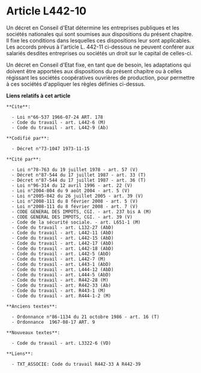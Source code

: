 # Article L442-10

Un décret en Conseil d'Etat détermine les entreprises publiques et les sociétés nationales qui sont soumises aux dispositions
du présent chapitre. Il fixe les conditions dans lesquelles ces dispositions leur sont applicables. Les accords prévus à
l'article L. 442-11 ci-dessous ne peuvent conférer aux salariés desdites entreprises ou sociétés un droit sur le capital de
celles-ci.

Un décret en Conseil d'Etat fixe, en tant que de besoin, les adaptations qui doivent être apportées aux dispositions du
présent chapitre ou à celles régissant les sociétés coopératives ouvrières de production, pour permettre à ces sociétés
d'appliquer les règles définies ci-dessus.

**Liens relatifs à cet article**

	**Cite**:

	  - Loi n°66-537 1966-07-24 ART. 178
	  - Code du travail - art. L442-6 (M)
	  - Code du travail - art. L442-9 (Ab)

	**Codifié par**:

	  - Décret n°73-1047 1973-11-15

	**Cité par**:

	  - Loi n°78-763 du 19 juillet 1978 - art. 57 (V)
	  - Décret n°87-544 du 17 juillet 1987 - art. 33 (T)
	  - Décret n°87-544 du 17 juillet 1987 - art. 36 (T)
	  - Loi n°96-314 du 12 avril 1996 - art. 22 (V)
	  - Loi n°2004-804 du 9 août 2004 - art. 5 (V)
	  - Loi n°2005-842 du 26 juillet 2005 - art. 39 (V)
	  - Loi n°2008-111 du 8 février 2008 - art. 5 (V)
	  - Loi n°2008-111 du 8 février 2008 - art. 7 (V)
	  - CODE GENERAL DES IMPOTS, CGI. - art. 237 bis A (M)
	  - CODE GENERAL DES IMPOTS, CGI. - art. 39 (V)
	  - Code de la sécurité sociale. - art. L651-1 (M)
	  - Code du travail - art. L132-27 (AbD)
	  - Code du travail - art. L442-11 (AbD)
	  - Code du travail - art. L442-15 (AbD)
	  - Code du travail - art. L442-17 (AbD)
	  - Code du travail - art. L442-18 (AbD)
	  - Code du travail - art. L442-5 (AbD)
	  - Code du travail - art. L442-7 (M)
	  - Code du travail - art. L443-1 (AbD)
	  - Code du travail - art. L444-12 (AbD)
	  - Code du travail - art. L444-5 (AbD)
	  - Code du travail - art. R442-28 (M)
	  - Code du travail - art. R442-33 (Ab)
	  - Code du travail - art. R443-1 (M)
	  - Code du travail - art. R444-1-2 (M)

	**Anciens textes**:

	  - Ordonnance n°86-1134 du 21 octobre 1986 - art. 16 (T)
	  - Ordonnance  1967-08-17 ART. 9

	**Nouveaux textes**:

	  - Code du travail - art. L3322-6 (VD)

	**Liens**:

	  - TXT_ASSOCIE: Code du travail R442-33 A R442-39

